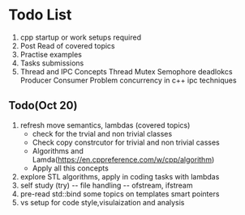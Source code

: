 # Todo List
1. cpp startup or work setups required
2. Post Read of covered topics
3. Practise examples
4. Tasks submissions
5. Thread and IPC Concepts
Thread 
Mutex
Semophore
deadlokcs
Producer Consumer Problem
concurrency in c++
ipc techniques


## Todo(Oct 20)
1. refresh move semantics, lambdas (covered topics)
    * check for the trvial and non trivial classes
    * Check copy constrcutor for trivial and non trivial casses
    * Algorithms and Lamda(https://en.cppreference.com/w/cpp/algorithm)
    * Apply all this concepts  
2. explore STL algorithms, apply in coding tasks with lambdas
3. self study (try) -- file handling -- ofstream, ifstream
4. pre-read
    std::bind
    some topics on templates
    smart pointers
5. vs setup for code style,visulaization and analysis


